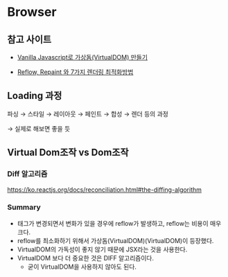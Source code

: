 # Browser

## 참고 사이트

- [Vanilla Javascript로 가상돔(VirtualDOM) 만들기](https://junilhwang.github.io/TIL/Javascript/Design/Vanilla-JS-Virtual-DOM/#_1-%E1%84%87%E1%85%B3%E1%84%85%E1%85%A1%E1%84%8B%E1%85%AE%E1%84%8C%E1%85%A5-%E1%84%85%E1%85%A9%E1%84%83%E1%85%B5%E1%86%BC-%E1%84%80%E1%85%AA%E1%84%8C%E1%85%A5%E1%86%BC)

- [Reflow, Repaint 와 7가지 렌더링 최적화방법](https://ekimnida.tistory.com/45)

## Loading 과정

파싱 → 스타일 → 레이아웃 → 페인트 → 합성 → 렌더 등의 과정

→ 실제로 해보면 좋을 듯

## Virtual Dom조작 vs Dom조작

### Diff 알고리즘

https://ko.reactjs.org/docs/reconciliation.html#the-diffing-algorithm


### Summary

- 태그가 변경되면서 변화가 있을 경우에 reflow가 발생하고, reflow는 비용이 매우 크다.
- reflow를 최소화하기 위해서 가상돔(VirtualDOM)(VirtualDOM)이 등장했다.
- VirtualDOM의 가독성이 좋지 않기 때문에 JSX라는 것을 사용한다.
- VirtualDOM 보다 더 중요한 것은 DIFF 알고리즘이다.
  - 굳이 VirtualDOM을 사용하지 않아도 된다.
